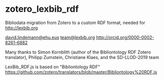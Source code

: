 # zotero_lexbib_rdf

 Bibliodata migration from Zotero to a custom RDF format, needed for http://lexbib.org

 david.lindemann@ehu.eus
 team@lexbib.org
 http://orcid.org/0000-0002-8261-6882

 Many thanks to Simon Kornblith (author of the Bibliontology RDF Zotero translator), Philipp Zumstein, Christiane Klaes, and the SD-LLOD-2019 team

 LexBib_RDF.js is based on "Bibliontology RDF"
 https://github.com/zotero/translators/blob/master/Bibliontology%20RDF.js 
